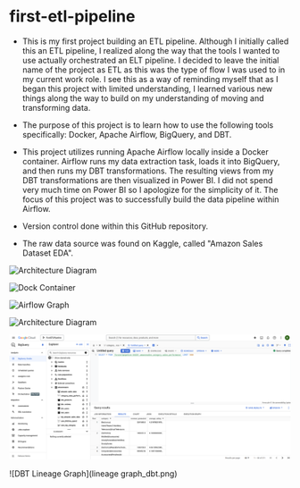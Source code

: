 # first-etl-pipeline

- This is my first project building an ETL pipeline. Although I initially called this an ETL pipeline, I realized along the way that the tools I wanted to use actually orchestrated an ELT pipeline. I decided to leave the initial name of the project as ETL as this was the type of flow I was used to in my current work role. I see this as a way of reminding myself that as I began this project with limited understanding, I learned various new things along the way to build on my understanding of moving and transforming data. 

- The purpose of this project is to learn how to use the following tools specifically: Docker, Apache Airflow, BigQuery, and DBT. 

- This project utilizes running Apache Airflow locally inside a Docker container. Airflow runs my data extraction task, loads it into BigQuery, and then runs my DBT transformations. The resulting views from my DBT transformations are then visualized in Power BI. I did not spend very much time on Power BI so I apologize for the simplicity of it. The focus of this project was to successfully build the data pipeline within Airflow. 

- Version control done within this GitHub repository. 

- The raw data source was found on Kaggle, called "Amazon Sales Dataset EDA". 

![Architecture Diagram](architecture_diagram.png)

![Dock Container](docker_container.png)

![Airflow Graph](airflow_graph.png)

![Architecture Diagram](architecture_diagram.png)

![BigQuery](bigquery.png)

![DBT Lineage Graph](lineage graph_dbt.png)
